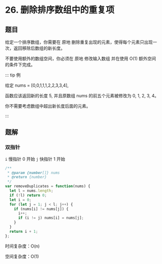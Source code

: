 # 26. 删除排序数组中的重复项

## 题目

给定一个排序数组，你需要在 原地 删除重复出现的元素，使得每个元素只出现一次，返回移除后数组的新长度。

不要使用额外的数组空间，你必须在 原地 修改输入数组 并在使用 O(1) 额外空间的条件下完成。

::: tip 例

给定 nums = [0,0,1,1,1,2,2,3,3,4],

函数应该返回新的长度 5, 并且原数组 nums 的前五个元素被修改为 0, 1, 2, 3, 4。

你不需要考虑数组中超出新长度后面的元素。

:::

## 题解

### 双指针

`i` 慢指针 0 开始
`j` 快指针 1 开始

```js
/**
 * @param {number[]} nums
 * @return {number}
 */
var removeDuplicates = function(nums) {
  let l = nums.length;
  if (!l) return 0;
  let i = 0;
  for (let j = 1; j < l; j++) {
    if (nums[i] != nums[j]) {
      i++;
      if (i != j) nums[i] = nums[j];
    }
  }
  return i + 1;
};
```

时间复杂度：O(n)

空间复杂度：O(1)
